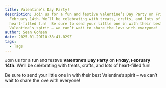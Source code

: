 ```yaml
---
title: Valentine’s Day Party!
description: Join us for a fun and festive Valentine’s Day Party on Friday,
  February 14th. We’ll be celebrating with treats, crafts, and lots of
  heart-filled fun!  Be sure to send your little one in with their best
  Valentine’s spirit – we can’t wait to share the love with everyone!
author: Sean Goheen
date: 2025-01-29T10:38:41.029Z
tags:
  - Tags
---
```

Join us for a fun and festive **Valentine’s Day Party** on **Friday, February 14th**. We’ll be celebrating with treats, crafts, and lots of heart-filled fun!

Be sure to send your little one in with their best Valentine’s spirit – we can’t wait to share the love with everyone!